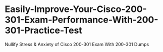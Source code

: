 # Easily-Improve-Your-Cisco-200-301-Exam-Performance-With-200-301-Practice-Test
Nullify Stress &amp; Anxiety of Cisco 200-301 Exam With 200-301 Dumps
